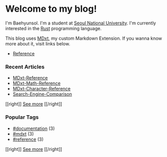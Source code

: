 # Welcome to my blog!

I'm Baehyunsol. I'm a student at [Seoul National University]. I'm currently interested in the [Rust] programming language.

This blog uses [MDxt], my custom Markdown Extension. If you wanna know more about it, visit links below.

- [Reference]

[Seoul National University]: https://www.snu.ac.kr/
[MDxt]: https://github.com/baehyunsol/MDxt
[Reference]: MDxt-Reference.html
[Rust]: https://www.rust-lang.org/

### Recent Articles


- [MDxt-Reference](MDxt-Reference.html)
- [MDxt-Math-Reference](MDxt-Math-Reference.html)
- [MDxt-Character-Reference](MDxt-Character-Reference.html)
- [Search-Engine-Comparison](Search-Engine-Comparison.html)

[[right]]
[See more](Recent-Articles.html)
[[/right]]

### Popular Tags


- [#documentation](tag-documentation.html) (3)
- [#mdxt](tag-mdxt.html) (3)
- [#reference](tag-reference.html) (3)

[[right]]
[See more](Tags.html)
[[/right]]